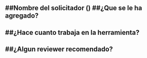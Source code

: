 ##Nombre del solicitador
()
##¿Que se le ha agregado?
-
##¿Hace cuanto trabaja en la herramienta?
-
##¿Algun reviewer recomendado?
-
